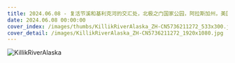 ```yaml
---
title: 2024.06.08 - 复活节溪和基利克河的交汇处，北极之门国家公园，阿拉斯加州，美国 (© Patrick J. Endres/Getty Images)
date: 2024.06.08 00:00:00
cover_index: /images/thumbs/KillikRiverAlaska_ZH-CN5736211272_533x300.jpg
cover_detail: /images/KillikRiverAlaska_ZH-CN5736211272_1920x1080.jpg
---
```


![KillikRiverAlaska](/images/KillikRiverAlaska_ZH-CN5736211272_1920x1080.jpg)
